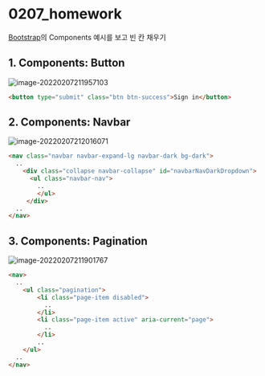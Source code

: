 # 0207_homework



[Bootstrap](https://getbootstrap.com/docs/5.1/getting-started/introduction/)의 Components 예시를 보고 빈 칸 채우기

## 1. Components: Button

![image-20220207211957103](0207_homework.assets/image-20220207211957103.png)

```html
<button type="submit" class="btn btn-success">Sign in</button>
```

## 2. Components: Navbar

![image-20220207212016071](0207_homework.assets/image-20220207212016071.png)

```html
<nav class="navbar navbar-expand-lg navbar-dark bg-dark">
  ..
    <div class="collapse navbar-collapse" id="navbarNavDarkDropdown">
      <ul class="navbar-nav">
        ..
        </ul>
     </div>
  ..
</nav>
```

## 3. Components: Pagination

![image-20220207211901767](0207_homework.assets/image-20220207211901767.png)

```html
<nav>
  ..
    <ul class="pagination">
        <li class="page-item disabled">
          ..
        </li>
        <li class="page-item active" aria-current="page">
          ..
        </li>
        ..
    </ul>
  ..  
</nav>
```

